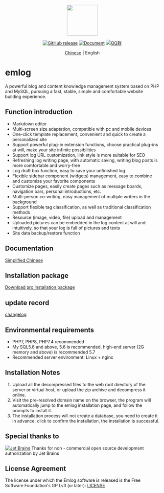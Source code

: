 <p align="center">
  <img src="https://emlogstore.oss-cn-beijing.aliyuncs.com/img/logo.png" width=100 />
</p>
<p align="center">
	<a href="https://github.com/emlog/emlog/releases/latest"><img src="https://img.shields.io/github/v/release/emlog/emlog?logo=github" alt="GitHub release" /></a>
	<a href="https://www.emlog.net/docs/#/"><img src="https://img.shields.io/badge/docsify-%E8%AF%A6%E7%BB%86%E4%BD%BF%E7%94%A8%E6%96%87%E6%A1%A3-brightgreen" alt="Document" /></a>
  <a href="#"><img src="https://img.shields.io/badge/QQ%20%E7%BE%A4-460197406-red" alt="QQ群" /></a>
</p>
<p align="center">
  <a href="./README.en.md">Chinese</a> | English
</p>


# emlog
A powerful blog and content knowledge management system based on PHP and MySQL, pursuing a fast, stable, simple and comfortable website building experience.

## Function introduction
* Markdown editor
* Multi-screen size adaptation, compatible with pc and mobile devices
* One-click template replacement, convenient and quick to create a personalized site
* Support powerful plug-in extension functions, choose practical plug-ins at will, make your site infinite possibilities
* Support log URL customization, link style is more suitable for SEO
* Refreshing log writing page, with automatic saving, writing blog posts is more comfortable and worry-free
* Log draft box function, easy to save your unfinished log
* Flexible sidebar component (widgets) management, easy to combine and customize your favorite components
* Customize pages, easily create pages such as message boards, navigation bars, personal introductions, etc.
* Multi-person co-writing, easy management of multiple writers in the background
* Support flexible tag classification, as well as traditional classification methods
* Resource (image, video, file) upload and management
* Uploaded pictures can be embedded in the log content at will and intuitively, so that your log is full of pictures and texts
* Site data backup/restore function

## Documentation
[Simplified Chinese](https://www.emlog.net/docs/#/install)

## Installation package
[Download pro installation package](https://www.emlog.net/download)

## update record
[changelog](https://www.emlog.net/docs/#/changelog)

## Environmental requirements
* PHP7, PHP8, PHP7.4 recommended
* My SQL5.6 and above, 5.6 is recommended, high-end server (2G memory and above) is recommended 5.7
* Recommended server environment: Linux + nginx

## Installation Notes
1. Upload all the decompressed files to the web root directory of the server or virtual host, or upload the zip archive and decompress it online.
2. Visit the pre-resolved domain name on the browser, the program will automatically jump to the emlog installation page, and follow the prompts to install it.
3. The installation process will not create a database, you need to create it in advance, click to confirm the installation, the installation is successful.

## Special thanks to
[![Jet Brains](https://raw.githubusercontent.com/kainonly/ngx-bit/main/resource/jetbrains.svg)](https://www.jetbrains.com/)
Thanks for non - commercial open source development authorization by Jet Brains

## License Agreement
The license under which the Emlog software is released is the Free Software Foundation's GP Lv3 (or later): [LICENSE](/license.txt)
